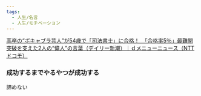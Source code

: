 ```yaml
---
tags:
  - 人生/名言
  - 人生/モチベーション
---
```

[高卒の“ボキャブラ芸人”が54歳で「司法書士」に合格！　「合格率5％」最難関突破を支えた2人の“偉人”の言葉（デイリー新潮）｜ｄメニューニュース（NTTドコモ）](https://topics.smt.docomo.ne.jp/article/dailyshincho/entertainment/dailyshincho-1075155)

### 成功するまでやるやつが成功する


諦めない
